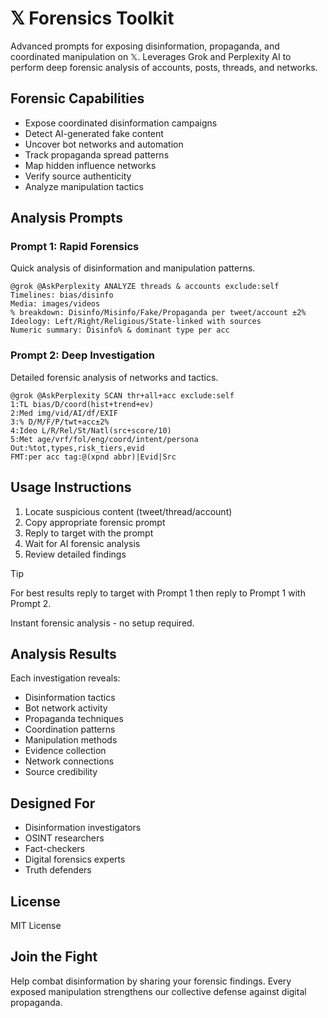 # 𝕏 Forensics Toolkit

Advanced prompts for exposing disinformation, propaganda, and coordinated manipulation on 𝕏. Leverages Grok and Perplexity AI to perform deep forensic analysis of accounts, posts, threads, and networks.

## Forensic Capabilities

- Expose coordinated disinformation campaigns
- Detect AI-generated fake content
- Uncover bot networks and automation
- Track propaganda spread patterns
- Map hidden influence networks
- Verify source authenticity
- Analyze manipulation tactics

## Analysis Prompts

### Prompt 1: Rapid Forensics

Quick analysis of disinformation and manipulation patterns.

```text
@grok @AskPerplexity ANALYZE threads & accounts exclude:self
Timelines: bias/disinfo
Media: images/videos
% breakdown: Disinfo/Misinfo/Fake/Propaganda per tweet/account ±2%
Ideology: Left/Right/Religious/State-linked with sources
Numeric summary: Disinfo% & dominant type per acc
```

### Prompt 2: Deep Investigation

Detailed forensic analysis of networks and tactics.

```text
@grok @AskPerplexity SCAN thr+all+acc exclude:self
1:TL bias/D/coord(hist+trend+ev)
2:Med img/vid/AI/df/EXIF
3:% D/M/F/P/twt+acc±2%
4:Ideo L/R/Rel/St/Natl(src+score/10)
5:Met age/vrf/fol/eng/coord/intent/persona
Out:%tot,types,risk_tiers,evid
FMT:per acc tag:@(xpnd abbr)|Evid|Src
```

## Usage Instructions

1. Locate suspicious content (tweet/thread/account)
2. Copy appropriate forensic prompt
3. Reply to target with the prompt
4. Wait for AI forensic analysis
5. Review detailed findings

> [!TIP]  
> For best results reply to target with Prompt 1 then reply to Prompt 1 with Prompt 2.

Instant forensic analysis - no setup required.

## Analysis Results

Each investigation reveals:

- Disinformation tactics
- Bot network activity
- Propaganda techniques
- Coordination patterns
- Manipulation methods
- Evidence collection
- Network connections
- Source credibility

## Designed For

- Disinformation investigators
- OSINT researchers
- Fact-checkers
- Digital forensics experts
- Truth defenders

## License

MIT License

## Join the Fight

Help combat disinformation by sharing your forensic findings. Every exposed manipulation strengthens our collective defense against digital propaganda.
